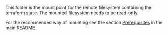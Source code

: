 This folder is the mount point for the remote filesystem containing the terraform state. The mounted filesystem needs to be read-only.

For the recommended way of mounting see the section [Prerequisites](../../README.md#terraform-state) in the main README.
